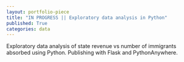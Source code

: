 ```yaml
---
layout: portfolio-piece
title: "IN PROGRESS || Exploratory data analysis in Python"
published: True
categories: data
---
```


Exploratory data analysis of state revenue vs number of immigrants absorbed using Python. Publishing with Flask and PythonAnywhere.

